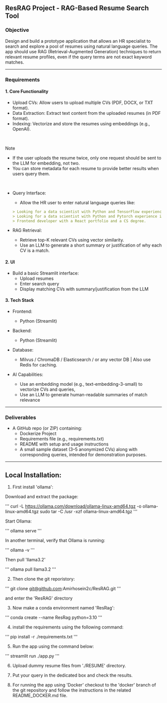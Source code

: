 ## ResRAG Project - RAG-Based Resume Search Tool

### Objective

Design and build a prototype application that allows an HR specialist to search and explore a pool of resumes using natural language queries. 
The app should use RAG (Retrieval-Augmented Generation) techniques to return relevant resume profiles, even if the query terms are not exact keyword matches.

---

### Requirements

#### 1. Core Functionality
- Upload CVs: Allow users to upload multiple CVs (PDF, DOCX, or TXT format).
- Data Extraction: Extract text content from the uploaded resumes (in PDF format).
- Indexing: Vectorize and store the resumes using embeddings (e.g., OpenAI).

<br>

> [!NOTE]
> - If the user uploads the resume twice, only one request should be sent to the LLM
for embedding, not two.
> - You can store metadata for each resume to provide better results when users
query them.
<br>

- Query Interface: 
    - Allow the HR user to enter natural language queries like:

    ```md
    > Looking for a data scientist with Python and TensorFlow experience in Germany.
    > Looking for a data scientist with Python and Pytorch experience in Iran.
    > Frontend developer with a React portfolio and a CS degree.
    ```

- RAG Retrieval:
    - Retrieve top-K relevant CVs using vector similarity.
    - Use an LLM to generate a short summary or justification of why each CV is a match.



#### 2. UI

- Build a basic Streamlit interface:
    - Upload resumes
    - Enter search query
    - Display matching CVs with summary/justification from the LLM


#### 3. Tech Stack
- Frontend: 
    - Python (Streamlit)

- Backend: 
    - Python (Streamlit)
- Database: 
    - Milvus / ChromaDB / Elasticsearch / or any vector DB | Also use Redis for caching.

- AI Capabilities: 
    - Use an embedding model (e.g., text-embedding-3-small) to vectorize CVs and queries, 
    - Use an LLM to generate human-readable summaries of match relevance

---
### Deliverables
- A GitHub repo (or ZIP) containing:
    - Dockerize Project
    - Requirements file (e.g., requirements.txt)
    - README with setup and usage instructions
    - A small sample dataset (3–5 anonymized CVs) along with corresponding queries, intended for demonstration purposes.



---

## Local Installation:

1. First install 'ollama':

Download and extract the package:

'''
curl -L https://ollama.com/download/ollama-linux-amd64.tgz -o ollama-linux-amd64.tgz
sudo tar -C /usr -xzf ollama-linux-amd64.tgz
'''

Start Ollama:

'''
ollama serve
'''

In another terminal, verify that Ollama is running:

'''
ollama -v
'''

Then pull 'llama3.2'

'''
ollama pull llama3.2
'''

2. Then clone the git reporistory:

'''
git clone git@github.com:Amirhosein2c/ResRAG.git 
'''

and enter the 'ResRAG' directory

3. Now make a conda environment named 'ResRag':

'''
conda create --name ResRag python=3.10
'''

4. install the requirements using the following command:

'''
pip install -r ./requirements.txt
'''

5. Run the app using the command below:

'''
streamlit run ./app.py
'''

6. Upload dummy resume files from './RESUME' directory.

7. Put your query in the dedicated box and check the results.

8. For running the app using 'Docker' checkout to the 'docker' branch of the git repository and follow the instructions in the related README_DOCKER.md file.